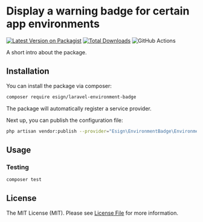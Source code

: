 # Display a warning badge for certain app environments

[![Latest Version on Packagist](https://img.shields.io/packagist/v/esign/laravel-environment-badge.svg?style=flat-square)](https://packagist.org/packages/esign/laravel-environment-badge)
[![Total Downloads](https://img.shields.io/packagist/dt/esign/laravel-environment-badge.svg?style=flat-square)](https://packagist.org/packages/esign/laravel-environment-badge)
![GitHub Actions](https://github.com/esign/laravel-environment-badge/actions/workflows/main.yml/badge.svg)

A short intro about the package.

## Installation

You can install the package via composer:

```bash
composer require esign/laravel-environment-badge
```

The package will automatically register a service provider.

Next up, you can publish the configuration file:
```bash
php artisan vendor:publish --provider="Esign\EnvironmentBadge\EnvironmentBadgeServiceProvider" --tag="config"
```

## Usage

### Testing

```bash
composer test
```

## License

The MIT License (MIT). Please see [License File](LICENSE.md) for more information.
